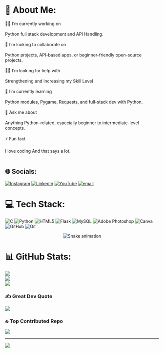 # 💫 About Me:
🧑‍💻 I’m currently working on<br><br>Python full stack development and API Handling.<br><br>🤝 I’m looking to collaborate on<br><br>Python projects, API-based apps, or beginner-friendly open-source projects.<br><br>🙋‍♂️ I’m looking for help with<br><br>Strengthening and Increasing my Skill Level<br><br>📘 I’m currently learning<br><br>Python modules, Pygame, Requests, and full-stack dev with Python.<br><br>💬 Ask me about<br><br>Anything Python-related, especially beginner to intermediate-level concepts.<br><br>⚡ Fun fact<br><br>I love coding And that says a lot.<br><br>


## 🌐 Socials:
[![Instagram](https://img.shields.io/badge/Instagram-%23E4405F.svg?logo=Instagram&logoColor=white)](https://instagram.com/hxseeb._19) [![LinkedIn](https://img.shields.io/badge/LinkedIn-%230077B5.svg?logo=linkedin&logoColor=white)](https://linkedin.com/in/syedhaseebshah19) [![YouTube](https://img.shields.io/badge/YouTube-%23FF0000.svg?logo=YouTube&logoColor=white)](https://youtube.com/@codingsheep17) [![email](https://img.shields.io/badge/Email-D14836?logo=gmail&logoColor=white)](mailto:codingsheep17@gmail.com) 

# 💻 Tech Stack:
![C](https://img.shields.io/badge/c-%2300599C.svg?style=for-the-badge&logo=c&logoColor=white) ![Python](https://img.shields.io/badge/python-3670A0?style=for-the-badge&logo=python&logoColor=ffdd54) ![HTML5](https://img.shields.io/badge/html5-%23E34F26.svg?style=for-the-badge&logo=html5&logoColor=white) ![Flask](https://img.shields.io/badge/flask-%23000.svg?style=for-the-badge&logo=flask&logoColor=white) ![MySQL](https://img.shields.io/badge/mysql-4479A1.svg?style=for-the-badge&logo=mysql&logoColor=white) ![Adobe Photoshop](https://img.shields.io/badge/adobe%20photoshop-%2331A8FF.svg?style=for-the-badge&logo=adobe%20photoshop&logoColor=white) ![Canva](https://img.shields.io/badge/Canva-%2300C4CC.svg?style=for-the-badge&logo=Canva&logoColor=white) ![GitHub](https://img.shields.io/badge/github-%23121011.svg?style=for-the-badge&logo=github&logoColor=white) ![Git](https://img.shields.io/badge/git-%23F05033.svg?style=for-the-badge&logo=git&logoColor=white)

<!-- Snake Game Repo View -->

<div align="center">
  <img src="https://profile-readme-generator.com/assets/snake.svg" alt="Snake animation" />
</div>


# 📊 GitHub Stats:
![](https://github-readme-stats.vercel.app/api?username=codingsheep17&theme=dark&hide_border=false&include_all_commits=true&count_private=false)<br/>
![](https://nirzak-streak-stats.vercel.app/?user=codingsheep17&theme=dark&hide_border=false)<br/>
![](https://github-readme-stats.vercel.app/api/top-langs/?username=codingsheep17&theme=dark&hide_border=false&include_all_commits=true&count_private=false&layout=compact)

### ✍️ Great Dev Quote
![](https://quotes-github-readme.vercel.app/api?type=horizontal&theme=radical)

### 🔝 Top Contributed Repo
![](https://github-contributor-stats.vercel.app/api?username=codingsheep17&limit=5&theme=dark&combine_all_yearly_contributions=true)

---
[![](https://visitcount.itsvg.in/api?id=codingsheep17&icon=0&color=0)](https://visitcount.itsvg.in)

<!-- Proudly created with GPRM ( https://gprm.itsvg.in ) -->

